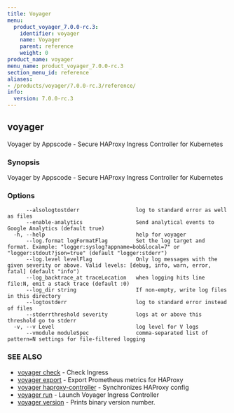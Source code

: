 ```yaml
---
title: Voyager
menu:
  product_voyager_7.0.0-rc.3:
    identifier: voyager
    name: Voyager
    parent: reference
    weight: 0
product_name: voyager
menu_name: product_voyager_7.0.0-rc.3
section_menu_id: reference
aliases:
- /products/voyager/7.0.0-rc.3/reference/
info:
  version: 7.0.0-rc.3
---
```


## voyager

Voyager by Appscode - Secure HAProxy Ingress Controller for Kubernetes

### Synopsis

Voyager by Appscode - Secure HAProxy Ingress Controller for Kubernetes

### Options

```
      --alsologtostderr                  log to standard error as well as files
      --enable-analytics                 Send analytical events to Google Analytics (default true)
  -h, --help                             help for voyager
      --log.format logFormatFlag         Set the log target and format. Example: "logger:syslog?appname=bob&local=7" or "logger:stdout?json=true" (default "logger:stderr")
      --log.level levelFlag              Only log messages with the given severity or above. Valid levels: [debug, info, warn, error, fatal] (default "info")
      --log_backtrace_at traceLocation   when logging hits line file:N, emit a stack trace (default :0)
      --log_dir string                   If non-empty, write log files in this directory
      --logtostderr                      log to standard error instead of files
      --stderrthreshold severity         logs at or above this threshold go to stderr
  -v, --v Level                          log level for V logs
      --vmodule moduleSpec               comma-separated list of pattern=N settings for file-filtered logging
```

### SEE ALSO

* [voyager check](/products/voyager/7.0.0-rc.3/reference/voyager_check)	 - Check Ingress
* [voyager export](/products/voyager/7.0.0-rc.3/reference/voyager_export)	 - Export Prometheus metrics for HAProxy
* [voyager haproxy-controller](/products/voyager/7.0.0-rc.3/reference/voyager_haproxy-controller)	 - Synchronizes HAProxy config
* [voyager run](/products/voyager/7.0.0-rc.3/reference/voyager_run)	 - Launch Voyager Ingress Controller
* [voyager version](/products/voyager/7.0.0-rc.3/reference/voyager_version)	 - Prints binary version number.

